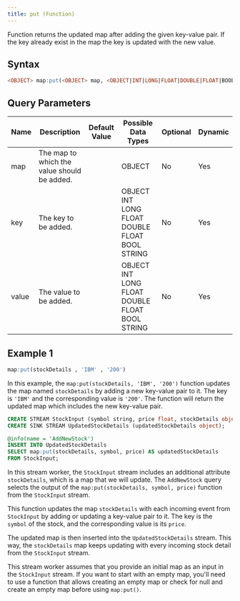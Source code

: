 ```yaml
---
title: put (Function)
---
```


Function returns the updated map after adding the given key-value pair. If the key already exist in the map the key is updated with the new value.

## Syntax

```sql
<OBJECT> map:put(<OBJECT> map, <OBJECT|INT|LONG|FLOAT|DOUBLE|FLOAT|BOOL|STRING> key, <OBJECT|INT|LONG|FLOAT|DOUBLE|FLOAT|BOOL|STRING> value)
```

## Query Parameters

| Name  | Description  | Default Value | Possible Data Types  | Optional | Dynamic |
|-------|--------------|---------------|----------------------|----------|---------|
| map  | The map to which the value should be added. |               | OBJECT | No | Yes |
| key | The key to be added.  |           | OBJECT INT LONG FLOAT DOUBLE FLOAT BOOL STRING | No | Yes |
| value | The value to be added.   |               | OBJECT INT LONG FLOAT DOUBLE FLOAT BOOL STRING | No  | Yes |

## Example 1

```sql
map:put(stockDetails , 'IBM' , '200')
```

In this example, the `map:put(stockDetails, 'IBM', '200')` function updates the map named `stockDetails` by adding a new key-value pair to it. The key is `'IBM'` and the corresponding value is `'200'`. The function will return the updated map which includes the new key-value pair.

```sql
CREATE STREAM StockInput (symbol string, price float, stockDetails object);
CREATE SINK STREAM UpdatedStockDetails (updatedStockDetails object);

@info(name = 'AddNewStock')
INSERT INTO UpdatedStockDetails
SELECT map:put(stockDetails, symbol, price) AS updatedStockDetails
FROM StockInput;
```

In this stream worker, the `StockInput` stream includes an additional attribute `stockDetails`, which is a map that we will update. The `AddNewStock` query selects the output of the `map:put(stockDetails, symbol, price)` function from the `StockInput` stream.

This function updates the map `stockDetails` with each incoming event from `StockInput` by adding or updating a key-value pair to it. The key is the `symbol` of the stock, and the corresponding value is its `price`.

The updated map is then inserted into the `UpdatedStockDetails` stream. This way, the `stockDetails` map keeps updating with every incoming stock detail from the `StockInput` stream.

This stream worker assumes that you provide an initial map as an input in the `StockInput` stream. If you want to start with an empty map, you'll need to use a function that allows creating an empty map or check for null and create an empty map before using `map:put()`.
